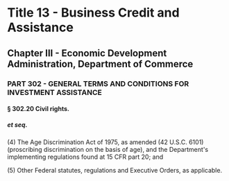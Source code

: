 
# Title 13 - Business Credit and Assistance
## Chapter III - Economic Development Administration, Department of Commerce
### PART 302 - GENERAL TERMS AND CONDITIONS FOR INVESTMENT ASSISTANCE
#### § 302.20 Civil rights.
##### et seq.

(4) The Age Discrimination Act of 1975, as amended (42 U.S.C. 6101) (proscribing discrimination on the basis of age), and the Department's implementing regulations found at 15 CFR part 20; and

(5) Other Federal statutes, regulations and Executive Orders, as applicable.
